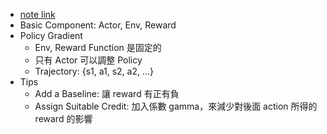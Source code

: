 * [note link](https://hackmd.io/@shaoeChen/Bywb8YLKS/https%3A%2F%2Fhackmd.io%2F%40shaoeChen%2FHkH2hSKuS)
* Basic Component: Actor, Env, Reward
* Policy Gradient
	* Env, Reward Function 是固定的
	* 只有 Actor 可以調整 Policy
	* Trajectory: {s1, a1, s2, a2, ...}
* Tips
	* Add a Baseline: 讓 reward 有正有負
	* Assign Suitable Credit: 加入係數 gamma，來減少對後面 action 所得的 reward 的影響